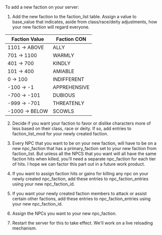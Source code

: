 To add a new faction on your server:

1. Add the new faction to the faction_list table.  Assign a value to base_value that indicates, aside from class/race/deity adjustments, how your new faction will regard everyone.

|Faction Value|Faction CON|
|-------------------|-----------|
|1101 -> ABOVE  |ALLY|
|701 -> 1100 	|WARMLY|
|401 -> 700 	|KINDLY|
|101 -> 400 	|AMIABLE|
|0 -> 100 	|INDIFFERENT|
|-100 -> -1 	|APPREHENSIVE|
|-700 -> -101 	|DUBIOUS|
|-999 -> -701 	|THREATENLY|
|-1000 -> BELOW 	|SCOWLS|

2.  Decide if you want your faction to favor or dislike characters more of less based on their class, race or deity.  If so, add entries to faction_list_mod for your newly created faction.

3. Every NPC that you want to be on your new faction, will have to be on a new npc_faction that has a primary_faction set to your new faction from faction_list.  But unless all the NPCS that you want will all have the same faction hits when killed, you'll need a separate npc_faction for each tier of hits.  I hope we can factor this part out in a future work product.

4. If you want to assign faction hits or gains for killing any npc on your newly created npc_faction, add these entries to npc_faction_entries using your new npc_faction_id.

5.  If you want your newly created faction members to attack or assist certain other factions, add these entries to npc_faction_entries using your new npc_faction_id.

6. Assign the NPCs you want to your new npc_faction.

7. Restart the server for this to take effect.  We'll work on a live reloading mechanism.  